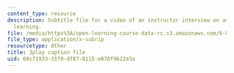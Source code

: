 ```yaml
---
content_type: resource
description: Subtitle file for a video of an instructor interview on assessing student's
  learning.
file: /media/https%3A/open-learning-course-data-rc.s3.amazonaws.com/6-811-principles-and-practice-of-assistive-technology-fall-2014/08c7193331f9df878115e078f9622a3a_ZjLZ_P8svSY.srt
file_type: application/x-subrip
resourcetype: Other
title: 3play caption file
uid: 08c71933-31f9-df87-8115-e078f9622a3a
---
```

